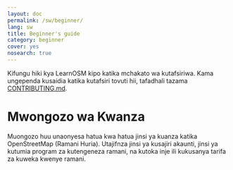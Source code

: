 ```yaml
---
layout: doc
permalink: /sw/beginner/
lang: sw
title: Beginner's guide
category: beginner
cover: yes
nosearch: true
---
```


Kifungu hiki kya LearnOSM kipo katika mchakato wa kutafsiriwa. Kama ungependa kusaidia katika kutafsiri tovuti hii, 
tafadhali tazama [CONTRIBUTING.md](https://github.com/hotosm/learnosm/blob/gh-pages/CONTRIBUTING.md).  

Mwongozo wa Kwanza
==================

Muongozo huu unaonyesa hatua kwa hatua jinsi ya kuanza katika OpenStreetMap (Ramani Huria). Utajifnza jinsi ya kusajiri akaunti, jinsi ya kutumia program za kutengeneza ramani, na kutoka inje ili kukusanya tarifa za kuweka kwenye ramani.


